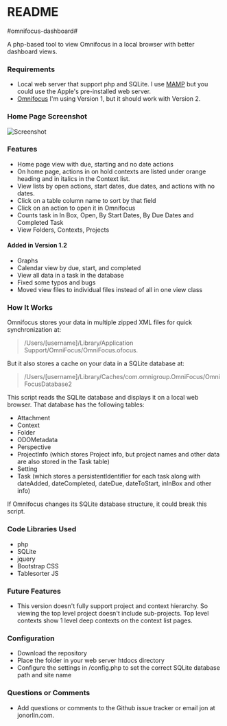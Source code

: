 # README #

#omnifocus-dashboard#

A php-based tool to view Omnifocus in a local browser with better dashboard views.

### Requirements ###

* Local web server that support  php and SQLite.  I use [MAMP](http://www.mamp.info/en/) but you could use the Apple's pre-installed web server.
* [Omnifocus](https://www.omnigroup.com/omnifocus) I'm using Version 1, but it should work with Version 2.

### Home Page Screenshot ###
![Screenshot](http://www.orlinmedia.com/images/Omnifocus_Dashboard.jpeg)

### Features ###

* Home page view with due, starting and no date actions
* On home page, actions in on hold contexts are listed under orange heading and in italics in the Context list.
* View lists by open actions, start dates, due dates, and actions with no dates.
* Click on a table column name to sort by that field
* Click on an action to open it in Omnifocus
* Counts task in In Box, Open, By Start Dates, By Due Dates and Completed Task
* View Folders, Contexts, Projects

#### Added in Version 1.2 ####
* Graphs
* Calendar view by due, start, and completed
* View all data in a task in the database
* Fixed some typos and bugs
* Moved view files to individual files instead of all in one view class


### How It Works ###

Omnifocus stores your data in multiple zipped XML files for quick synchronization at:
> /Users/[username]/Library/Application Support/OmniFocus/OmniFocus.ofocus.

But it also stores a cache on your data in a SQLite database at:
> /Users/[username]/Library/Caches/com.omnigroup.OmniFocus/OmniFocusDatabase2

This script reads the SQLite database and displays it on a local web browser.  That database has the following tables:
* Attachment
* Context
* Folder
* ODOMetadata
* Perspective
* ProjectInfo (which stores Project info, but project names and other data are also stored in the Task table)
* Setting
* Task (which stores a persistentIdentifier for each task along with dateAdded, dateCompleted, dateDue, dateToStart, inInBox and other info)

If Omnifocus changes its SQLite database structure, it could break this script.

### Code Libraries Used ###

* php
* SQLite
* jquery
* Bootstrap CSS
* Tablesorter JS

### Future Features ###
* This version doesn't fully support project and context hierarchy.  So viewing the top level project doesn't include sub-projects.  Top level contexts show 1 level deep contexts on the context list pages.

### Configuration ###

* Download the repository
* Place the folder in your web server htdocs directory
* Configure the settings in /config.php to set the correct SQLite database path and site name

### Questions or Comments ###

* Add questions or comments to the Github issue tracker or email jon at jonorlin.com.
